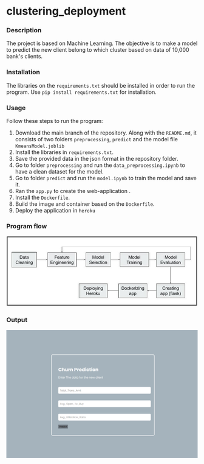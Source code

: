 # clustering_deployment


### Description  

The project is based on Machine Learning. The objective is to make a model to predict the new client belong to which cluster based on data of 10,000 bank's clients.

### Installation
The libraries on the `requirements.txt` should be installed in order to run the program.
Use `pip install requirements.txt` for installation.

### Usage  
Follow these steps to run the program:

1. Download the main branch of the repository. Along with the `README.md`, it consists of two folders `preprocessing`,  `predict` and the model file `KmeansModel.joblib`
2. Install the libraries in `requirements.txt`.
3. Save the provided data in the json format in the repository folder.
4. Go to folder `preprocessing` and run the `data_preprocessing.ipynb` to have a clean dataset for the model.
5. Go to folder `predict` and run the `model.ipynb` to train the model and save it.
6. Ran the `app.py` to create the web-application .
7. Install the `Dockerfile`.
8. Build the image and container based on the `Dockerfile`.
9. Deploy the application in `heroku`

### Program flow  
![flowchart](flask-deployment.jpg)

### Output
![webapp](clustering_web_application.png)


